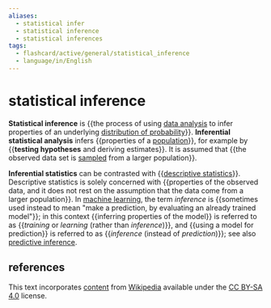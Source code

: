 ```yaml
---
aliases:
  - statistical infer
  - statistical inference
  - statistical inferences
tags:
  - flashcard/active/general/statistical_inference
  - language/in/English
---
```


# statistical inference

__Statistical inference__ is {{the process of using [data analysis](data%20analysis.md) to infer properties of an underlying [distribution of probability](probability%20distribution.md)}}. __Inferential statistical analysis__ infers {{properties of a [population](statistical%20population.md)}}, for example by {{__testing hypotheses__ and deriving estimates}}. It is assumed that {{the observed data set is [sampled](sampling%20(statistics).md) from a larger population}}. <!--SR:!2025-05-02,182,310!2025-03-24,154,310!2025-05-16,192,310!2024-11-21,60,310-->

__Inferential statistics__ can be contrasted with {{[descriptive statistics](descriptive%20statistics.md)}}. Descriptive statistics is solely concerned with {{properties of the observed data, and it does not rest on the assumption that the data come from a larger population}}. In [machine learning](machine%20learning.md), the term _inference_ is {{sometimes used instead to mean "make a prediction, by evaluating an already trained model"}}; in this context {{inferring properties of the model}} is referred to as {{_training_ or _learning_ (rather than _inference_)}}, and {{using a model for prediction}} is referred to as {{_inference_ (instead of _prediction_)}}; see also [predictive inference](statistical%20inference.md#prediction). <!--SR:!2025-07-15,244,330!2025-05-20,195,310!2024-12-03,72,310!2025-06-20,224,330!2024-11-30,69,310!2025-05-29,206,330!2024-11-23,62,310-->

## references

This text incorporates [content](https://en.wikipedia.org/wiki/statistical_inference) from [Wikipedia](Wikipedia.md) available under the [CC BY-SA 4.0](https://creativecommons.org/licenses/by-sa/4.0/) license.
